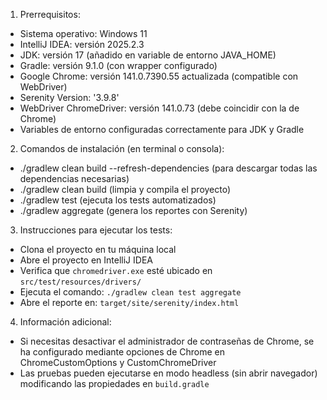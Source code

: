 1. Prerrequisitos:
- Sistema operativo: Windows 11
- IntelliJ IDEA: versión 2025.2.3
- JDK: versión 17 (añadido en variable de entorno JAVA_HOME)
- Gradle: versión 9.1.0 (con wrapper configurado)
- Google Chrome: versión 141.0.7390.55 actualizada (compatible con WebDriver)
- Serenity Version: '3.9.8'
- WebDriver ChromeDriver: versión 141.0.73 (debe coincidir con la de Chrome)
- Variables de entorno configuradas correctamente para JDK y Gradle

2. Comandos de instalación (en terminal o consola):
- ./gradlew clean build --refresh-dependencies (para descargar todas las dependencias necesarias)
- ./gradlew clean build (limpia y compila el proyecto)
- ./gradlew test (ejecuta los tests automatizados)
- ./gradlew aggregate (genera los reportes con Serenity)

3. Instrucciones para ejecutar los tests:
- Clona el proyecto en tu máquina local
- Abre el proyecto en IntelliJ IDEA
- Verifica que `chromedriver.exe` esté ubicado en `src/test/resources/drivers/`
- Ejecuta el comando: `./gradlew clean test aggregate`
- Abre el reporte en: `target/site/serenity/index.html`

4. Información adicional:
- Si necesitas desactivar el administrador de contraseñas de Chrome, se ha configurado mediante opciones de Chrome en ChromeCustomOptions y CustomChromeDriver
- Las pruebas pueden ejecutarse en modo headless (sin abrir navegador) modificando las propiedades en `build.gradle`
